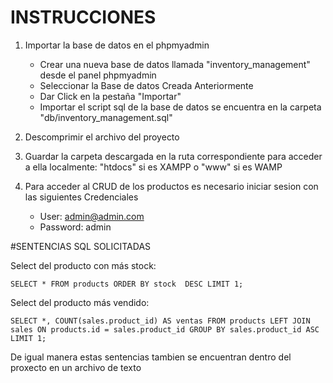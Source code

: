# INSTRUCCIONES

1. Importar la base de datos en el phpmyadmin
    - Crear una nueva base de datos llamada "inventory_management" desde el panel phpmyadmin
    - Seleccionar la Base de datos Creada Anteriormente
    - Dar Click en la pestaña "Importar"
    - Importar el script sql de la base de datos se encuentra en la carpeta "db/inventory_management.sql"
    
2. Descomprimir el archivo del proyecto

3. Guardar la carpeta descargada en la ruta correspondiente para acceder a ella localmente: "htdocs" si es XAMPP o "www" si es WAMP

4. Para acceder al CRUD de los productos es necesario iniciar sesion con las siguientes Credenciales
    - User: admin@admin.com
    - Password: admin

#SENTENCIAS SQL SOLICITADAS

Select del producto con más stock:

    SELECT * FROM products ORDER BY stock  DESC LIMIT 1;



Select del producto más vendido:

    SELECT *, COUNT(sales.product_id) AS ventas FROM products LEFT JOIN sales ON products.id = sales.product_id GROUP BY sales.product_id ASC LIMIT 1;


De igual manera estas sentencias tambien se encuentran dentro del proxecto en un archivo de texto


